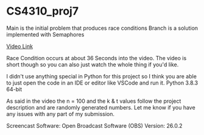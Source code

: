 # CS4310_proj7
Main is the initial problem that produces race conditions
Branch is a solution implemented with Semaphores

[Video Link](https://youtu.be/TKF38EWrCsw)

Race Condition occurs at about 36 Seconds into the video. The video is short though so you can also just watch the whole thing if you'd like.


I didn't use anything special in Python for this project so I think you are able to just open the code in an IDE or editor like VSCode and run it.
Python 3.8.3 64-bit

As said in the video the n = 100 and the k & t values follow the project description and are randomly generated numbers.
Let me know if you have any issues with any part of my submission.

Screencast Software: Open Broadcast Software (OBS)
Version: 26.0.2

